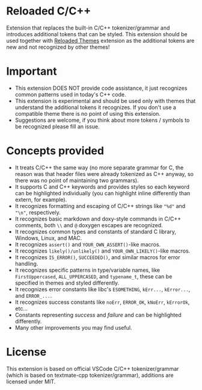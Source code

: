 # Reloaded C/C++

Extension that replaces the built-in C/C++ tokenizer/grammar and introduces additional tokens that can be styled. This extension should be used together with [Reloaded Themes](https://marketplace.visualstudio.com/items?itemName=reloadedextensions.reloaded-themes) extension as the additional tokens are new and not recognized by other themes!

# Important

  * This extension DOES NOT provide code assistance, it just recognizes common patterns used in today's C++ code.
  * This extension is experimental and should be used only with themes that understand the additional tokens it recognizes. If you don't use a compatible theme there is no point of using this extension.
  * Suggestions are welcome, if you think about more tokens / symbols to be recognized please fill an issue.

# Concepts provided

  * It treats C/C++ the same way (no more separate grammar for C, the reason was that header files were already tokenized as C++ anyway, so there was no point of maintaining two grammars).
  * It supports C and C++ keywords and provides styles so each keyword can be highlighted individually (you can highlight inline differently than extern, for example).
  * It recognizes formatting and escaping of C/C++ strings like `"%d"` and `"\n"`, respectively.
  * It recognizes basic markdown and doxy-style commands in C/C++ comments, both `\\` and `@` doxygen escapes are recognized.
  * It recognizes common types and constants of standard C library, Windows, Linux, and MAC.
  * It recognizes `assert()` and `YOUR_OWN_ASSERT()`-like macros.
  * It recognizes `likely()/unlikely()` and `YOUR_OWN_LIKELY()`-like macros.
  * It recognizes `IS_ERROR()`, `SUCCEEDED()`, and similar macros for error handling.
  * It recognizes specific patterns in type/variable names, like `FirstUppercased`, `ALL_UPPERCASED`, and `typename_t`, these can be specified in themes and styled differently.
  * It recognizes error constants like libc's `ESOMETHING`, `kErr...`, `kError...`, and `ERROR_...`.
  * It recognizes success constants like `noErr`, `ERROR_OK`, `kNoErr`, `kErrorOk`, etc...
  * Constants representing *success* and *failure* and can be highlighted differently.
  * Many other improvements you may find useful.

# License

This extension is based on official VSCode C/C++ tokenizer/grammar (which is based on textmate-cpp tokenizer/grammar), additions are licensed under MIT.
